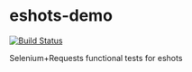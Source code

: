 eshots-demo
===========
[![Build Status](https://travis-ci.org/pebreo/eshots-demo.png)](https://travis-ci.org/pebreo/eshots-demo)

Selenium+Requests functional tests for eshots
